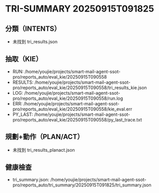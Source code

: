 # TRI-SUMMARY 20250915T091825
## 分類（INTENTS）
- 未找到 tri_results.json
## 抽取（KIE）
- RUN: /home/youjie/projects/smart-mail-agent-ssot-pro/reports_auto/eval_kie/20250915T090558
- RESULTS: /home/youjie/projects/smart-mail-agent-ssot-pro/reports_auto/eval_kie/20250915T090558/tri_results_kie.json
- LOG: /home/youjie/projects/smart-mail-agent-ssot-pro/reports_auto/eval_kie/20250915T090558/run.log
- ERR: /home/youjie/projects/smart-mail-agent-ssot-pro/reports_auto/eval_kie/20250915T090558/kie_eval.err
- PY_LAST: /home/youjie/projects/smart-mail-agent-ssot-pro/reports_auto/eval_kie/20250915T090558/py_last_trace.txt
## 規劃+動作（PLAN/ACT）
- 未找到 tri_results_planact.json
## 健康檢查
- tri_summary.json: /home/youjie/projects/smart-mail-agent-ssot-pro/reports_auto/tri_summary/20250915T091825/tri_summary.json
